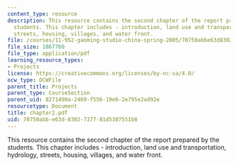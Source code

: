 ```yaml
---
content_type: resource
description: This resource contains the second chapter of the report prepared by the
  students. This chapter includes - introduction, land use and transportation, hydrology,
  streets, housing, villages, and water front.
file: /courses/11-952-gaoming-studio-china-spring-2005/70750abbe63d8302737781d5307551b8_chapter2.pdf
file_size: 1867760
file_type: application/pdf
learning_resource_types:
- Projects
license: https://creativecommons.org/licenses/by-nc-sa/4.0/
ocw_type: OCWFile
parent_title: Projects
parent_type: CourseSection
parent_uid: 8271490a-2469-f556-19e6-2e795e2ad92e
resourcetype: Document
title: chapter2.pdf
uid: 70750abb-e63d-8302-7377-81d5307551b8
---
```

This resource contains the second chapter of the report prepared by the students. This chapter includes - introduction, land use and transportation, hydrology, streets, housing, villages, and water front.